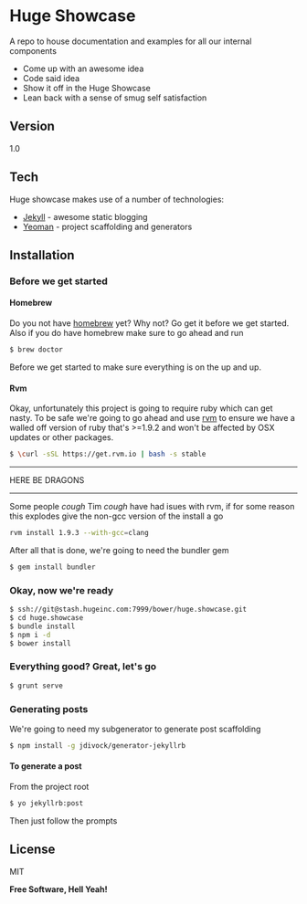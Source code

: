 Huge Showcase
=========

A repo to house documentation and examples for all our internal components

  - Come up with an awesome idea
  - Code said idea
  - Show it off in the Huge Showcase
  - Lean back with a sense of smug self satisfaction

Version
----

1.0

Tech
-----------

Huge showcase makes use of a number of technologies:

* [Jekyll] - awesome static blogging
* [Yeoman] - project scaffolding and generators


Installation
--------------

### Before we get started

#### Homebrew

Do you not have [homebrew] yet? Why not? Go get it before we get started. Also if you do have homebrew make sure to go ahead and run 

```sh
$ brew doctor
```

Before we get started to make sure everything is on the up and up.

#### Rvm

Okay, unfortunately this project is going to require ruby which can get nasty. To be safe we're going to go ahead and use [rvm] to ensure we have a walled off version of ruby that's >=1.9.2 and won't be affected by OSX updates or other packages.

```sh
$ \curl -sSL https://get.rvm.io | bash -s stable
```

***
HERE BE DRAGONS
***
Some people *cough* Tim *cough* have had isues with rvm, if for some reason this explodes give the non-gcc version of the install a go

```sh
rvm install 1.9.3 --with-gcc=clang
```

After all that is done, we're going to need the bundler gem

```sh
$ gem install bundler
```

### Okay, now we're ready

```sh
$ ssh://git@stash.hugeinc.com:7999/bower/huge.showcase.git
$ cd huge.showcase
$ bundle install
$ npm i -d
$ bower install
```

### Everything good? Great, let's go

```sh
$ grunt serve
```

### Generating posts

We're going to need my subgenerator to generate post scaffolding

```sh
$ npm install -g jdivock/generator-jekyllrb
```

#### To generate a post
From the project root

```sh
$ yo jekyllrb:post
```

Then just follow the prompts

License
----

MIT


**Free Software, Hell Yeah!**

[Jekyll]:http://jekyllrb.com/
[Yeoman]:http://yeoman.io/
[rvm]:http://rvm.io/
[homebrew]:http://brew.sh
    